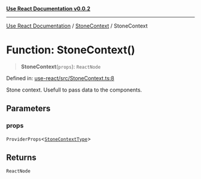 [**Use React Documentation v0.0.2**](../../README.md)

***

[Use React Documentation](../../modules.md) / [StoneContext](../README.md) / StoneContext

# Function: StoneContext()

> **StoneContext**(`props`): `ReactNode`

Defined in: [use-react/src/StoneContext.ts:8](https://github.com/stonemjs/use-react/blob/9a749b225241b8e0ac2a5483904ca8322927b1d4/src/StoneContext.ts#L8)

Stone context.
Usefull to pass data to the components.

## Parameters

### props

`ProviderProps`\<[`StoneContextType`](../../declarations/interfaces/StoneContextType.md)\>

## Returns

`ReactNode`
